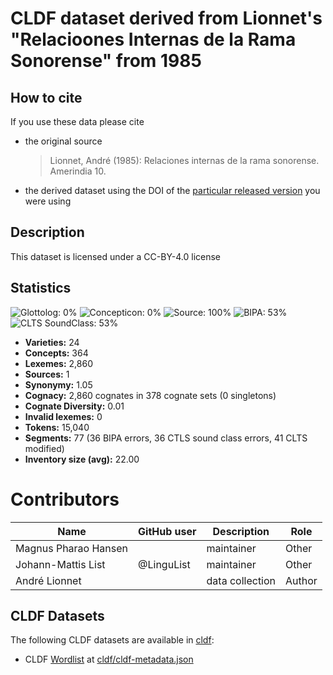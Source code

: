 # CLDF dataset derived from Lionnet's "Relacioones Internas de la Rama Sonorense" from 1985

## How to cite

If you use these data please cite
- the original source
  > Lionnet, André (1985): Relaciones internas de la rama sonorense. Amerindia 10.
- the derived dataset using the DOI of the [particular released version](../../releases/) you were using

## Description


This dataset is licensed under a CC-BY-4.0 license

## Statistics


![Glottolog: 0%](https://img.shields.io/badge/Glottolog-0%25-red.svg "Glottolog: 0%")
![Concepticon: 0%](https://img.shields.io/badge/Concepticon-0%25-red.svg "Concepticon: 0%")
![Source: 100%](https://img.shields.io/badge/Source-100%25-brightgreen.svg "Source: 100%")
![BIPA: 53%](https://img.shields.io/badge/BIPA-53%25-red.svg "BIPA: 53%")
![CLTS SoundClass: 53%](https://img.shields.io/badge/CLTS%20SoundClass-53%25-red.svg "CLTS SoundClass: 53%")

- **Varieties:** 24
- **Concepts:** 364
- **Lexemes:** 2,860
- **Sources:** 1
- **Synonymy:** 1.05
- **Cognacy:** 2,860 cognates in 378 cognate sets (0 singletons)
- **Cognate Diversity:** 0.01
- **Invalid lexemes:** 0
- **Tokens:** 15,040
- **Segments:** 77 (36 BIPA errors, 36 CTLS sound class errors, 41 CLTS modified)
- **Inventory size (avg):** 22.00

# Contributors

Name               | GitHub user  | Description    | Role
---                | ---          | ---            | ---
Magnus Pharao Hansen |  | maintainer | Other
Johann-Mattis List | @LinguList   | maintainer     | Other
André Lionnet | | data collection | Author





## CLDF Datasets

The following CLDF datasets are available in [cldf](cldf):

- CLDF [Wordlist](https://github.com/cldf/cldf/tree/master/modules/Wordlist) at [cldf/cldf-metadata.json](cldf/cldf-metadata.json)